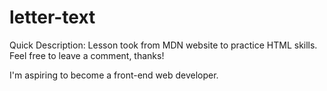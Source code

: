 # letter-text
Quick Description: Lesson took from MDN website to practice HTML skills. Feel free to leave a comment, thanks!

I'm aspiring to become a front-end web developer. 
